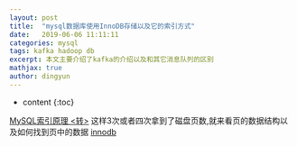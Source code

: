 ```yaml
---
layout: post
title:  "mysql数据库使用InnoDB存储以及它的索引方式"
date:   2019-06-06 11:11:11
categories: mysql
tags: kafka hadoop db
excerpt: 本文主要介绍了kafka的介绍以及和其它消息队列的区别
mathjax: true
author: dingyun
---
```

* content
{:toc}

[MySQL索引原理 <转>](https://blog.csdn.net/u013235478/article/details/50625677)
这样3次或者四次拿到了磁盘页数,就来看页的数据结构以及如何找到页中的数据
[innodb](https://www.cnblogs.com/vinchen/p/3320002.html)
